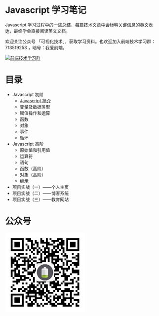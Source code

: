 # Javascript 学习笔记
Javascript 学习过程中的一些总结，每篇技术文章中会标明关键信息的英文表达，最终学会直接阅读英文文档。

欢迎关注公众号 「可视化技术」，获取学习资料。也欢迎加入前端技术学习群：713519253 ，暗号：我爱前端。

<a target="_blank" href="//shang.qq.com/wpa/qunwpa?idkey=c0832ea75b91c3820af1e8b7ec42b97def2497280283fdad6b10c7cbbd5d089d"><img border="0" src="http://pub.idqqimg.com/wpa/images/group.png" alt="前端技术学习群" title="前端技术学习群"></a>

# 目录
- Javascript 初阶
  - [Javascript 简介](./sections/Javascript%20初阶/javascript%20简介.md)
  - 变量及数据类型
  - 赋值操作和运算
  - 函数
  - 对象
  - 事件
  - 循环
- Javascript 高阶
  - 原始值和引用值
  - 运算符
  - 语句
  - 函数（高阶）
  - 对象（高阶）
  - 继承
- 项目实战（一）——个人主页
- 项目实战（二）——博客系统
- 项目实战（三）——教育网站

# 公众号
![](./asset/image/visteacher.jpg)